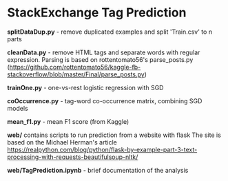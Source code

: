 # StackExchange Tag Prediction

**splitDataDup.py** - remove duplicated examples and split 'Train.csv' to n parts

**cleanData.py** - remove HTML tags and separate words with regular expression. Parsing is based on rottentomato56's parse_posts.py 
(https://github.com/rottentomato56/kaggle-fb-stackoverflow/blob/master/Final/parse_posts.py)

**trainOne.py** - one-vs-rest logistic regression with SGD

**coOccurrence.py** - tag-word co-occurrence matrix,  combining SGD models

**mean_f1.py** - mean F1 score (from Kaggle)

**web/** contains scripts to run prediction from a website with flask
The site is based on the Michael Herman's article
https://realpython.com/blog/python/flask-by-example-part-3-text-processing-with-requests-beautifulsoup-nltk/

**web/TagPrediction.ipynb** - brief documentation of the analysis


